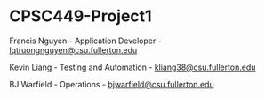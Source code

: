 # CPSC449-Project1

Francis Nguyen - Application Developer - lqtruongnguyen@csu.fullerton.edu

Kevin Liang - Testing and Automation - kliang38@csu.fullerton.edu

BJ Warfield - Operations - bjwarfield@csu.fullerton.edu
